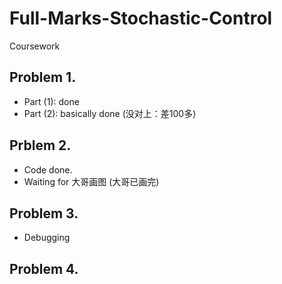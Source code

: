 # Full-Marks-Stochastic-Control
Coursework

## Problem 1. 
* Part (1): done 
* Part (2): basically done (没对上：差100多)

## Prblem 2.
* Code done.
* Waiting for 大哥画图 (大哥已画完)

## Problem 3.
* Debugging

## Problem 4.
